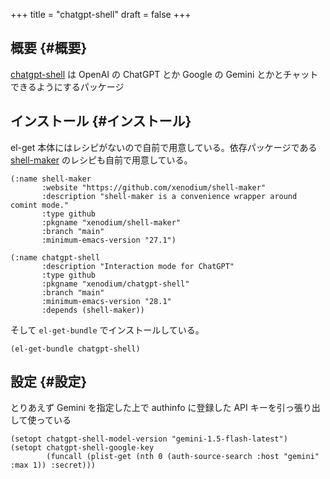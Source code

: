 +++
title = "chatgpt-shell"
draft = false
+++

## 概要 {#概要}

[chatgpt-shell](https://github.com/xenodium/chatgpt-shell) は OpenAI の ChatGPT とか Google の Gemini とかとチャットできるようにするパッケージ


## インストール {#インストール}

el-get 本体にはレシピがないので自前で用意している。依存パッケージである [shell-maker](https://github.com/xenodium/shell-maker) のレシピも自前で用意している。

```emacs-lisp
(:name shell-maker
       :website "https://github.com/xenodium/shell-maker"
       :description "shell-maker is a convenience wrapper around comint mode."
       :type github
       :pkgname "xenodium/shell-maker"
       :branch "main"
       :minimum-emacs-version "27.1")
```

```emacs-lisp
(:name chatgpt-shell
       :description "Interaction mode for ChatGPT"
       :type github
       :pkgname "xenodium/chatgpt-shell"
       :branch "main"
       :minimum-emacs-version "28.1"
       :depends (shell-maker))
```

そして `el-get-bundle` でインストールしている。

```emacs-lisp
(el-get-bundle chatgpt-shell)
```


## 設定 {#設定}

とりあえず Gemini を指定した上で
authinfo に登録した API キーを引っ張り出して使っている

```emacs-lisp
(setopt chatgpt-shell-model-version "gemini-1.5-flash-latest")
(setopt chatgpt-shell-google-key
        (funcall (plist-get (nth 0 (auth-source-search :host "gemini" :max 1)) :secret)))
```
